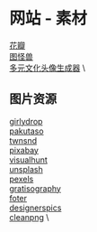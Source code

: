# 网站 - 素材
[花瓣](https://huaban.com/) \
[图怪兽](https://818ps.com/) \
[多元文化头像生成器](https://multiavatar.com/) \

## 图片资源
[girlydrop](https://girlydrop.com/) \
[pakutaso](https://www.pakutaso.com/) \
[twnsnd](https://nos.twnsnd.co/) \
[pixabay](https://pixabay.com/) \
[visualhunt](https://visualhunt.com/) \
[unsplash](https://unsplash.com/) \
[pexels](https://www.pexels.com/zh-cn/) \
[gratisography](https://gratisography.com/) \
[foter](https://foter.com/) \
[designerspics](http://www.designerspics.com/) \
[cleanpng](https://www.cleanpng.com/) \
